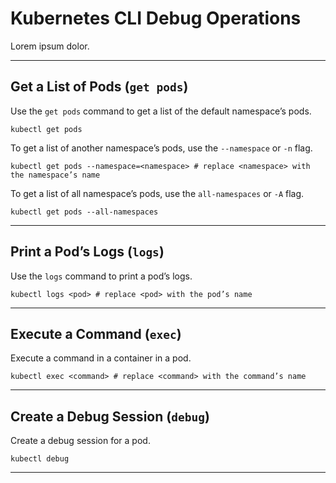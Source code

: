 # Kubernetes CLI Debug Operations
Lorem ipsum dolor.

--------------------------------------------------
## Get a List of Pods (`get pods`)

Use the `get pods` command to get a list of the default namespace’s pods.

```shell
kubectl get pods
```

To get a list of another namespace’s pods, use the `--namespace` or `-n` flag.

```shell
kubectl get pods --namespace=<namespace> # replace <namespace> with the namespace’s name
```

To get a list of all namespace’s pods, use the `all-namespaces` or `-A` flag.

```shell
kubectl get pods --all-namespaces
```


--------------------------------------------------
## Print a Pod’s Logs (`logs`)

Use the `logs` command to print a pod’s logs.

```shell
kubectl logs <pod> # replace <pod> with the pod’s name
```


--------------------------------------------------
## Execute a Command (`exec`)

Execute a command in a container in a pod.

```shell
kubectl exec <command> # replace <command> with the command’s name
```

<!-- Add a reference to a list of commands. Maybe add a few common commands a user can use. -->

--------------------------------------------------
## Create a Debug Session (`debug`)

Create a debug session for a pod.

```shell
kubectl debug 
```


--------------------------------------------------